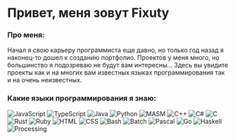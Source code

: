 # Привет, меня зовут Fixuty

### Про меня:
Начал я свою карьеру программиста еще давно, но только год назад я наконец-то дошел к созданию портфолио.
Проектов у меня много, но большинство я подозреваю не будут вам интересны...
Здесь вы увидите проекты как и на многих вам известных языках программирования так и на очень неизвестных.

### Какие языки программирования я знаю:
![JavaScript](https://img.shields.io/badge/-JavaScript-090909?style=for-the-badge&logo=javascript)
![TypeScript](https://img.shields.io/badge/-TypeScript-090909?style=for-the-badge&logo=typescript)
![Java](https://img.shields.io/badge/-Java-090909?style=for-the-badge&logo=java)
![Python](https://img.shields.io/badge/-Python-090909?style=for-the-badge&logo=python)
![MASM](https://img.shields.io/badge/-MASM-090909?style=for-the-badge&logo=masm)
![C++](https://img.shields.io/badge/-C++-090909?style=for-the-badge&logo=c%2b%2b)
![C#](https://img.shields.io/badge/-C%23-090909?style=for-the-badge&logo=c%23)
![C](https://img.shields.io/badge/-C-090909?style=for-the-badge&logo=c)
![Rust](https://img.shields.io/badge/-Rust-090909?style=for-the-badge&logo=rust)
![Ruby](https://img.shields.io/badge/-Ruby-090909?style=for-the-badge&logo=ruby)
![HTML](https://img.shields.io/badge/-HTML-090909?style=for-the-badge&logo=html)
![CSS](https://img.shields.io/badge/-CSS-090909?style=for-the-badge&logo=css)
![Bash](https://img.shields.io/badge/-Bash-090909?style=for-the-badge&logo=bash)
![Batch](https://img.shields.io/badge/-Batch-090909?style=for-the-badge&logo=batch)
![Pascal](https://img.shields.io/badge/-Pascal-090909?style=for-the-badge&logo=pascal)
![Go](https://img.shields.io/badge/-Go-090909?style=for-the-badge&logo=go)
![Haskell](https://img.shields.io/badge/-Haskell-090909?style=for-the-badge&logo=haskell)
![Processing](https://img.shields.io/badge/-Processing-090909?style=for-the-badge&logo=Processing)
